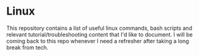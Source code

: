 # Linux
This repository contains a list of useful linux commands, bash scripts and relevant tutorial/troubleshooting content that I'd like to document.
I will be coming back to this repo whenever I need a refresher after taking a long break from tech.
